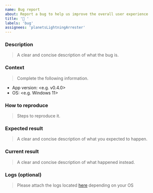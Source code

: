 ```yaml
---
name: Bug report
about: Report a bug to help us improve the overall user experience
title: '🐛 '
labels: 'bug'
assignees: 'planetsLightningArrester'
---
```


### Description

> A clear and concise description of what the bug is.

### Context

> Complete the following information.

- App version: <e.g. v0.4.0>
- OS: <e.g. Windows 11>

### How to reproduce

> Steps to reproduce it.

### Expected result

> A clear and concise description of what you expected to happen.

### Current result

> A clear and concise description of what happened instead.

### Logs (optional)

> Please attach the logs located [here](https://github.com/planetsLightningArrester/electron-svelte-template/blob/electron/README.en-us.md#possible-issues) depending on your OS
